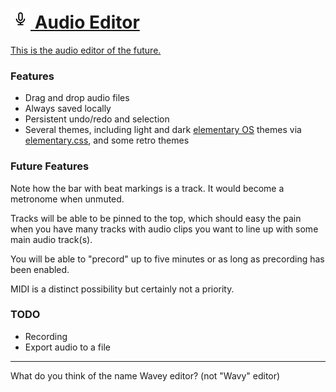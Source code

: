 
# [![](images/icon-32.png) Audio Editor][app]

[This is the audio editor of the future.][app]


### Features

* Drag and drop audio files
* Always saved locally
* Persistent undo/redo and selection
* Several themes, including light and dark [elementary OS][] themes via [elementary.css][], and some retro themes


### Future Features

Note how the bar with beat markings is a track. It would become a metronome when unmuted.

Tracks will be able to be pinned to the top, which should easy the pain when you have many tracks with audio clips you want to line up with some main audio track(s).

You will be able to "precord" up to five minutes or as long as precording has been enabled. 

MIDI is a distinct possibility but certainly not a priority.


### TODO

* Recording
* Export audio to a file


-------

What do you think of the name Wavey editor? (not "Wavy" editor)

[app]: http://1j01.github.io/audio-editor/
[elementary OS]: https://elementary.io/
[elementary.css]: https://github.com/1j01/elementary.css/
